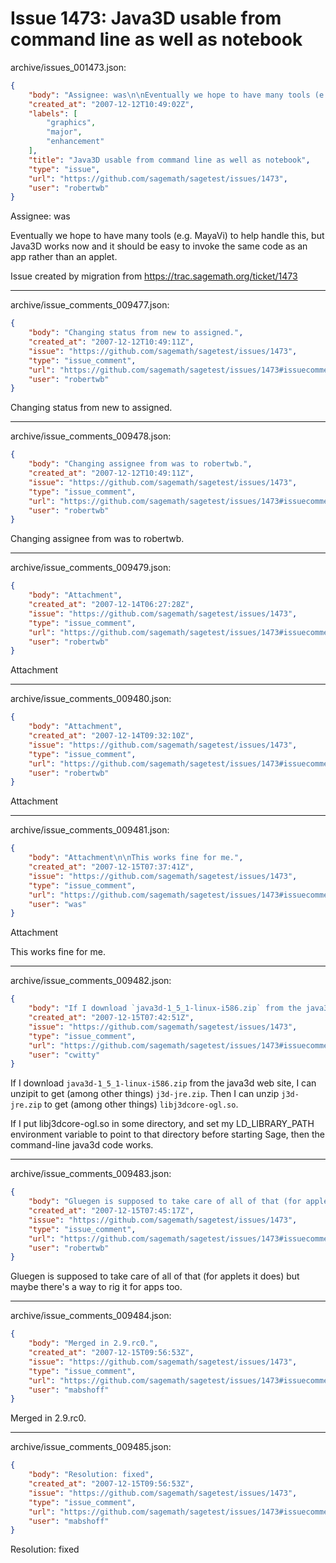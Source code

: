 # Issue 1473: Java3D usable from command line as well as notebook

archive/issues_001473.json:
```json
{
    "body": "Assignee: was\n\nEventually we hope to have many tools (e.g. MayaVi) to help handle this, but Java3D works now and it should be easy to invoke the same code as an app rather than an applet. \n\nIssue created by migration from https://trac.sagemath.org/ticket/1473\n\n",
    "created_at": "2007-12-12T10:49:02Z",
    "labels": [
        "graphics",
        "major",
        "enhancement"
    ],
    "title": "Java3D usable from command line as well as notebook",
    "type": "issue",
    "url": "https://github.com/sagemath/sagetest/issues/1473",
    "user": "robertwb"
}
```
Assignee: was

Eventually we hope to have many tools (e.g. MayaVi) to help handle this, but Java3D works now and it should be easy to invoke the same code as an app rather than an applet. 

Issue created by migration from https://trac.sagemath.org/ticket/1473





---

archive/issue_comments_009477.json:
```json
{
    "body": "Changing status from new to assigned.",
    "created_at": "2007-12-12T10:49:11Z",
    "issue": "https://github.com/sagemath/sagetest/issues/1473",
    "type": "issue_comment",
    "url": "https://github.com/sagemath/sagetest/issues/1473#issuecomment-9477",
    "user": "robertwb"
}
```

Changing status from new to assigned.



---

archive/issue_comments_009478.json:
```json
{
    "body": "Changing assignee from was to robertwb.",
    "created_at": "2007-12-12T10:49:11Z",
    "issue": "https://github.com/sagemath/sagetest/issues/1473",
    "type": "issue_comment",
    "url": "https://github.com/sagemath/sagetest/issues/1473#issuecomment-9478",
    "user": "robertwb"
}
```

Changing assignee from was to robertwb.



---

archive/issue_comments_009479.json:
```json
{
    "body": "Attachment",
    "created_at": "2007-12-14T06:27:28Z",
    "issue": "https://github.com/sagemath/sagetest/issues/1473",
    "type": "issue_comment",
    "url": "https://github.com/sagemath/sagetest/issues/1473#issuecomment-9479",
    "user": "robertwb"
}
```

Attachment



---

archive/issue_comments_009480.json:
```json
{
    "body": "Attachment",
    "created_at": "2007-12-14T09:32:10Z",
    "issue": "https://github.com/sagemath/sagetest/issues/1473",
    "type": "issue_comment",
    "url": "https://github.com/sagemath/sagetest/issues/1473#issuecomment-9480",
    "user": "robertwb"
}
```

Attachment



---

archive/issue_comments_009481.json:
```json
{
    "body": "Attachment\n\nThis works fine for me.",
    "created_at": "2007-12-15T07:37:41Z",
    "issue": "https://github.com/sagemath/sagetest/issues/1473",
    "type": "issue_comment",
    "url": "https://github.com/sagemath/sagetest/issues/1473#issuecomment-9481",
    "user": "was"
}
```

Attachment

This works fine for me.



---

archive/issue_comments_009482.json:
```json
{
    "body": "If I download `java3d-1_5_1-linux-i586.zip` from the java3d web site, I can unzipit to get (among other things) `j3d-jre.zip`.  Then I can unzip `j3d-jre.zip` to get (among other things) `libj3dcore-ogl.so`.\n\nIf I put libj3dcore-ogl.so in some directory, and set my LD_LIBRARY_PATH environment variable to point to that directory before starting Sage, then the command-line java3d code works.",
    "created_at": "2007-12-15T07:42:51Z",
    "issue": "https://github.com/sagemath/sagetest/issues/1473",
    "type": "issue_comment",
    "url": "https://github.com/sagemath/sagetest/issues/1473#issuecomment-9482",
    "user": "cwitty"
}
```

If I download `java3d-1_5_1-linux-i586.zip` from the java3d web site, I can unzipit to get (among other things) `j3d-jre.zip`.  Then I can unzip `j3d-jre.zip` to get (among other things) `libj3dcore-ogl.so`.

If I put libj3dcore-ogl.so in some directory, and set my LD_LIBRARY_PATH environment variable to point to that directory before starting Sage, then the command-line java3d code works.



---

archive/issue_comments_009483.json:
```json
{
    "body": "Gluegen is supposed to take care of all of that (for applets it does) but maybe there's a way to rig it for apps too.",
    "created_at": "2007-12-15T07:45:17Z",
    "issue": "https://github.com/sagemath/sagetest/issues/1473",
    "type": "issue_comment",
    "url": "https://github.com/sagemath/sagetest/issues/1473#issuecomment-9483",
    "user": "robertwb"
}
```

Gluegen is supposed to take care of all of that (for applets it does) but maybe there's a way to rig it for apps too.



---

archive/issue_comments_009484.json:
```json
{
    "body": "Merged in 2.9.rc0.",
    "created_at": "2007-12-15T09:56:53Z",
    "issue": "https://github.com/sagemath/sagetest/issues/1473",
    "type": "issue_comment",
    "url": "https://github.com/sagemath/sagetest/issues/1473#issuecomment-9484",
    "user": "mabshoff"
}
```

Merged in 2.9.rc0.



---

archive/issue_comments_009485.json:
```json
{
    "body": "Resolution: fixed",
    "created_at": "2007-12-15T09:56:53Z",
    "issue": "https://github.com/sagemath/sagetest/issues/1473",
    "type": "issue_comment",
    "url": "https://github.com/sagemath/sagetest/issues/1473#issuecomment-9485",
    "user": "mabshoff"
}
```

Resolution: fixed
